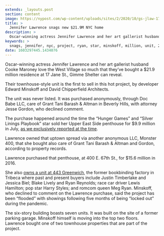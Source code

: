 ```yaml
--- 
extends: _layouts.post 
section: content 
image: https://nypost.com/wp-content/uploads/sites/2/2020/10/gs-jlaw-17-jane-street.jpg?quality=90&strip=all&w=1200 
title: > 
  Jennifer Lawrence snags new $21.9M NYC home 
description: > 
  Oscar-winning actress Jennifer Lawrence and her art gallerist husband Cooke Maroney love the West Village so much that they’ve bought a $21.9 million residence at 17 Jane St., Gimme Shelter can reveal.Their townhouse-style unit is the first to sell in this hot project, by developer Edward Minskoff and David Chipperfield Architects.Lawrence purchased that penthouse, at 400 E. 67th St., for $15.6 million in 2016.Minskoff, who declined to comment on the Lawrence purchase, said the project has been “flooded” with showings following five months of being “locked out” during the pandemic.Lawrence bought one of two townhouse properties that are part of the project. 
keywords: > 
  snags, jennifer, nyc, project, ryan, star, minskoff, million, unit, 219m, bought, tani, st, lawrence 
date: 1603297445.1434076 
--- 
```

<div><p>Oscar-winning actress Jennifer Lawrence and her art gallerist husband Cooke Maroney love the West Village so much that they&#8217;ve bought a $21.9 million residence at 17 Jane St., Gimme Shelter can reveal.</p>
<p>Their townhouse-style unit is the first to sell in this hot project, by developer Edward Minskoff and David Chipperfield Architects.</p>
<p>The unit was never listed. It was purchased anonymously, through Doc Babe LLC, care of Grant Tani Barash &amp; Altman in Beverly Hills, with attorney Jesse Gordon, who declined comment.</p>
<p>The purchase happened around the time the &#8220;Hunger Games&#8221; and &#8220;Silver Linings Playbook&#8221; star sold her Upper East Side penthouse for $9.9 million in July, <a href="https://nypost.com/2020/07/29/jennifer-lawrence-sells-secret-nyc-penthouse-for-a-loss/" target="_blank" rel="noopener noreferrer">as we exclusively reported at the time</a>.</p>
<p>Lawrence owned that uptown spread via another anonymous LLC, Monster 400, that she bought also care of Grant Tani Barash &amp; Altman and Gordon, according to property records.</p>
 
<p>Lawrence purchased that penthouse, at 400 E. 67th St., for $15.6 million in 2016.</p>
<p>She also <a href="https://nypost.com/2019/10/30/newlywed-jennifer-lawrence-selling-secret-nyc-penthouse/" target="_blank" rel="noopener noreferrer">owns a unit at 443 Greenwich</a>, the former bookbinding factory in Tribeca where past and present buyers include Justin Timberlake and Jessica Biel; Blake Lively and Ryan Reynolds; race car driver Lewis Hamilton; pop star Harry Styles; and romcom queen Meg Ryan. Minskoff, who declined to comment on the Lawrence purchase, said the project has been &#8220;flooded&#8221; with showings following five months of being &#8220;locked out&#8221; during the pandemic.</p>
<p>The six-story building boasts seven units. It was built on the site of a former parking garage. Minskoff himself is moving into the top two floors. Lawrence bought one of two townhouse properties that are part of the project.</p>
			</div>